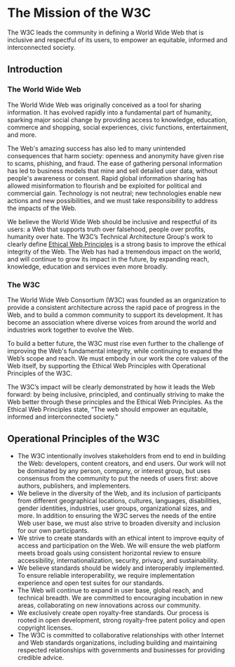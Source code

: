 # The Mission of the W3C

The W3C leads the community in defining a World Wide Web that is inclusive and respectful of its users, 
to empower an equitable, informed and interconnected society.

## **Introduction**
### The World Wide Web

The World Wide Web was originally conceived as a tool for sharing information. 
It has evolved rapidly into a fundamental part of humanity, 
sparking major social change by providing access to 
knowledge, education, commerce and shopping, social experiences, civic functions, entertainment, and more.

The Web's amazing success has also led to many unintended consequences that harm society: 
openness and anonymity have given rise to scams, phishing, and fraud. 
The ease of gathering personal information has led to business models that mine and sell detailed user data, without people's awareness or consent. 
Rapid global information sharing has allowed misinformation to flourish and be exploited for political and commercial gain. 
Technology is not neutral; 
new technologies enable new actions and new possibilities, and we must take responsibility to address the impacts of the Web.

We believe the World Wide Web should be inclusive and respectful of its users: 
a Web that supports truth over falsehood, people over profits, humanity over hate. 
The W3C’s Technical Architecture Group's work to clearly define [Ethical Web Principles](https://www.w3.org/2001/tag/doc/ethical-web-principles/) 
is a strong basis to improve the ethical integrity of the Web. 
The Web has had a tremendous impact on the world, and will continue to grow its impact in the future, 
by expanding reach, knowledge, education and services even more broadly.

### The W3C

The World Wide Web Consortium (W3C) was founded as an organization to provide a consistent architecture across the rapid pace of progress in the Web, 
and to build a common community to support its development. 
It has become an association where diverse voices from around the world and industries work together to evolve the Web.

To build a better future, the W3C must rise even further to the challenge of improving the Web's fundamental integrity, 
while continuing to expand the Web’s scope and reach. 
We must embody in our work the core values of the Web itself, 
by supporting the Ethical Web Principles with Operational Principles of the W3C.

The W3C’s impact will be clearly demonstrated by how it leads the Web forward: 
by being inclusive, principled, and continually striving to make the Web better through these principles and the Ethical Web Principles. 
As the Ethical Web Principles state, “The web should empower an equitable, informed and interconnected society.”

## Operational Principles of the W3C

* The W3C intentionally involves stakeholders from end to end in building the Web: developers, content creators, and end users.
  Our work will not be dominated by any person, company, or interest group, but uses consensus from the community
  to put the needs of users first: above authors, publishers, and implementers.
* We believe in the diversity of the Web, and its inclusion of participants
  from different geographical locations, cultures, languages, disabilities, gender identities, industries, user groups, organizational sizes, and more.
  In addition to ensuring the W3C serves the needs of the entire Web user base,
  we must also strive to broaden diversity and inclusion for our own participants.
* We strive to create standards with an ethical intent to improve equity of access and participation on the Web.
  We will ensure the web platform meets broad goals using consistent horizontal review
  to ensure accessibility, internationalization, security, privacy, and sustainability.
* We believe standards should be widely and interoperably implemented.
  To ensure reliable interoperability, we require implementation experience and open test suites for our standards.
* The Web will continue to expand in user base, global reach, and technical breadth.
  We are committed to encouraging incubation in new areas, collaborating on new innovations across our community.
* We exclusively create open royalty-free standards.
  Our process is rooted in open development, strong royalty-free patent policy and open copyright licenses.
* The W3C is committed to collaborative relationships with other Internet and Web standards organizations,
  including building and maintaining respected relationships with governments and businesses for providing credible advice.
